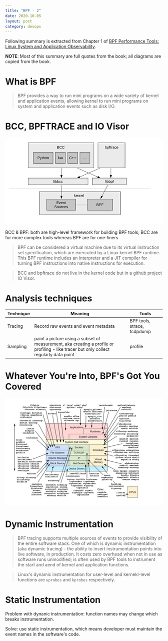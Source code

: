 ```yaml
---
title: "BPF - 2"
date: 2020-10-05
layout: post
category: devops
---
```


Following summary is extracted from Chapter 1 of [BPF Performance Tools: Linux System and Application Observability](http://www.brendangregg.com/bpf-performance-tools-book.html).

**NOTE**: Most of this summary are full quotes from the book; all diagrams are copied from the book.

# What is BPF

> BPF provides a way to run mini programs on a wide variety of kernel and application events, allowing kernel to run mini programs on system and application events such as disk I/O.

# BCC, BPFTRACE and IO Visor

![BCC, bpftrace and BPF](../assets/bpf-1/bcc-bpftrace-bpf.png)

BCC & BPF: both are high-level framework for building BPF tools; BCC are for more complex tools whereas BPF are for one-liners

> BPF can be considered a virtual machine due to its virtual instruction set specification, which are exercuted by a Linux kernel BPF runtime. This BPF runtime includes an interpreter and a JIT compiler for turning BPF instructions into native instructions for execution.

> BCC and bpftrace do not live in the kernel code but in a github project IO Visor.

# Analysis techniques

| Technique | Meaning                                                                                                                                | Tools                       |
| --------- | -------------------------------------------------------------------------------------------------------------------------------------- | --------------------------- |
| Tracing   | Record raw events and event metadata                                                                                                   | BPF tools, strace, tcdpdump |
| Sampling  | paint a picture using a subset of measurement, aka creating a profile or profiling - like tracer but only collect regularly data point | profile                     |

# Whatever You're Into, BPF's Got You Covered

![BPF performance tools and their visibility](../assets/bpf-1/bpf-visibility.png)

# Dynamic Instrumentation

> BPF tracing supports multiple sources of events to provide visibility of the entire software stack. One of which is dynamic instrumentation (aka dynamic tracing) - the ability to insert instrumentation points into live software, in production. It costs zero overhead when not in use as software runs unmodified; is often used by BPF tools to instrument the start and aend of kernel and application functions.

> Linux's dynamic instrumentation for user-level and kernekl-level functions are `uprobes` and `kprobes` respectively.

# Static Instrumentation

Problem with dynanic instrumentation: function names may change which breaks instrumentation.

Solve: use static instrumentation, which means developer must maintain the event names in the software's code.
